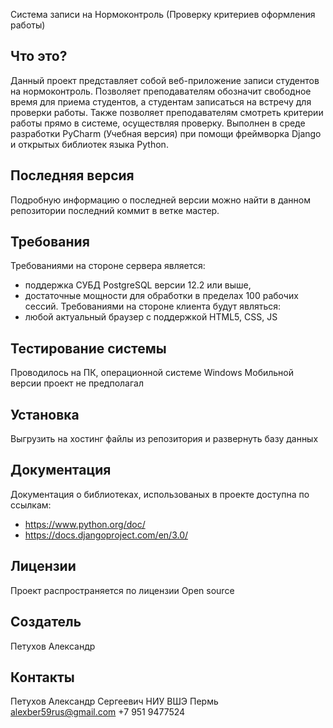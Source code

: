  Система записи на Нормоконтроль (Проверку критериев оформления работы)

 Что это?
 -----------

 Данный проект представляет собой веб-приложение записи студентов на нормоконтроль. 
 Позволяет преподавателям обозначит свободное время для приема студентов, а студентам
 записаться на встречу для проверки работы. Также позволяет преподавателям смотреть критерии
 работы прямо в системе, осуществляя проверку.
 Выполнен в среде разработки PyCharm (Учебная версия) при помощи фреймворка Django и
 открытых библиотек языка Python.
 
 Последняя версия
 --------------------

 Подробную информацию о последней версии можно найти в данном репозитории
 последний коммит в ветке мастер.

 Требования
 -------------

 Требованиями на стороне сервера является:
 - поддержка СУБД PostgreSQL версии 12.2 или выше, 
 - достаточные мощности для обработки в пределах 100 рабочих сессий.
 Требованиями на стороне клиента будут являться: 
 - любой актуальный браузер с поддержкой HTML5, CSS, JS
 
 Тестирование системы
 -------------------------

 Проводилось на ПК, операционной системе Windows
 Мобильной версии проект не предполагал

 Установка
 -----------

 Выгрузить на хостинг файлы из репозитория и развернуть базу данных
 
 Документация
 ----------------

 Документация о библиотеках, использованых в проекте доступна по ссылкам:
 - https://www.python.org/doc/
 - https://docs.djangoproject.com/en/3.0/
 
 Лицензии
 -----------

 Проект распространяется по лицензии Open source

 Создатель
 ------------

 Петухов Александр	

 Контакты
 ----------

 Петухов Александр Сергеевич НИУ ВШЭ Пермь 
 alexber59rus@gmail.com
 +7 951 9477524
